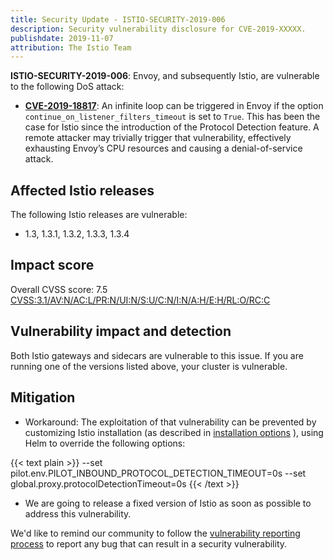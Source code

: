 ```yaml
---
title: Security Update - ISTIO-SECURITY-2019-006
description: Security vulnerability disclosure for CVE-2019-XXXXX.
publishdate: 2019-11-07
attribution: The Istio Team
---
```


__ISTIO-SECURITY-2019-006__: Envoy, and subsequently Istio, are vulnerable to the following DoS attack:
* __[CVE-2019-18817](https://cve.mitre.org/cgi-bin/cvename.cgi?name=CVE-2019-18817)__: An infinite loop can be triggered in Envoy if the option `continue_on_listener_filters_timeout` is set to `True`. This has been the case for Istio since the introduction of the Protocol Detection feature.
A remote attacker may trivially trigger that vulnerability, effectively exhausting Envoy’s CPU resources and causing a denial-of-service attack.

## Affected Istio releases

The following Istio releases are vulnerable:

* 1.3, 1.3.1, 1.3.2, 1.3.3, 1.3.4

## Impact score

Overall CVSS score: 7.5 [CVSS:3.1/AV:N/AC:L/PR:N/UI:N/S:U/C:N/I:N/A:H/E:H/RL:O/RC:C](https://nvd.nist.gov/vuln-metrics/cvss/v3-calculator?vector=AV:N/AC:L/PR:N/UI:N/S:U/C:N/I:N/A:H/E:H/RL:O/RC:C&version=3.1)

## Vulnerability impact and detection

Both Istio gateways and sidecars are vulnerable to this issue. If you are running one of the versions listed above, your cluster is vulnerable.

## Mitigation

* Workaround:
  The exploitation of that vulnerability can be prevented by customizing Istio installation (as described in [installation options](/docs/reference/config/installation-options/#pilot-options) ), using Helm to override the following options:

{{< text plain >}}
--set pilot.env.PILOT_INBOUND_PROTOCOL_DETECTION_TIMEOUT=0s --set global.proxy.protocolDetectionTimeout=0s
{{< /text >}}

* We are going to release a fixed version of Istio as soon as possible to address this vulnerability.

We'd like to remind our community to follow the [vulnerability reporting process](/about/security-vulnerabilities/) to report any bug that can result in a security vulnerability.

